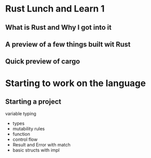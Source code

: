 # Rust Lunch and Learn 1
## What is Rust and Why I got into it

## A preview of a few things built wit Rust

## Quick preview of cargo

# Starting to work on the language
## Starting a project
variable typing
- types
- mutability rules
- function
- control flow
- Result and Error with match
- basic structs with impl
